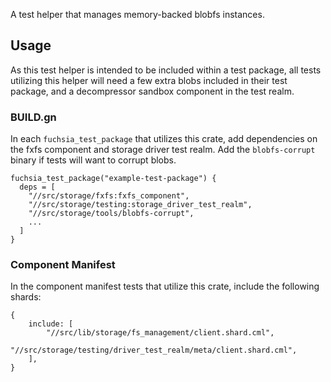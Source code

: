 
A test helper that manages memory-backed blobfs instances.

## Usage

As this test helper is intended to be included within a test package, all tests
utilizing this helper will need a few extra blobs included in their test
package, and a decompressor sandbox component in the test realm.

### BUILD.gn

In each `fuchsia_test_package` that utilizes this crate, add dependencies on the
fxfs component and storage driver test realm. Add the `blobfs-corrupt` binary if
tests will want to corrupt blobs.

```
fuchsia_test_package("example-test-package") {
  deps = [
    "//src/storage/fxfs:fxfs_component",
    "//src/storage/testing:storage_driver_test_realm",
    "//src/storage/tools/blobfs-corrupt",
    ...
  ]
}
```

### Component Manifest

In the component manifest tests that utilize this crate, include the following shards:

```json5
{
    include: [
        "//src/lib/storage/fs_management/client.shard.cml",
        "//src/storage/testing/driver_test_realm/meta/client.shard.cml",
    ],
}
```
